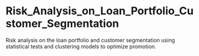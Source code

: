 # Risk_Analysis_on_Loan_Portfolio_Customer_Segmentation
Risk analysis on the loan portfolio and customer segmentation using statistical tests and clustering models to optimize promotion.
